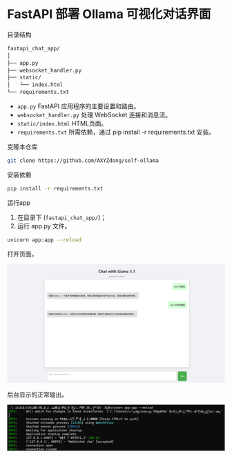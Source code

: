 # FastAPI 部署 Ollama 可视化对话界面

目录结构
```bash
fastapi_chat_app/
│
├── app.py
├── websocket_handler.py
├── static/
│   └── index.html
└── requirements.txt
```

- `app.py`  FastAPI 应用程序的主要设置和路由。
- `websocket_handler.py` 处理 WebSocket 连接和消息流。
- `static/index.html` HTML页面。
- `requirements.txt` 所需依赖，通过 pip install -r requirements.txt 安装。

克隆本仓库

```bash
git clone https://github.com/AXYZdong/self-ollama
```

安装依赖

```bash
pip install -r requirements.txt
```

运行app

1. 在目录下 (`fastapi_chat_app/`)；
2. 运行 app.py 文件。

```bash
uvicorn app:app --reload
```

打开页面。

![](../images/img-6-1-1.png)

后台显示的正常输出。

![](../images/img-6-1-2.png)
